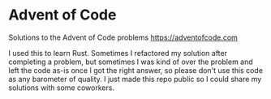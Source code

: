 # Advent of Code

Solutions to the Advent of Code problems https://adventofcode.com

I used this to learn Rust. Sometimes I refactored my solution after
completing a problem, but sometimes I was kind of over the problem and
left the code as-is once I got the right answer, so please don't use
this code as any barometer of quality. I just made this repo public so
I could share my solutions with some coworkers.
